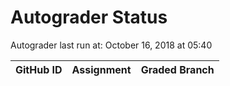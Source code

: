 # Autograder Status
Autograder last run at: October 16, 2018 at 05:40

| GitHub ID | Assignment | Graded Branch |
|-----------|------------|---------------|
